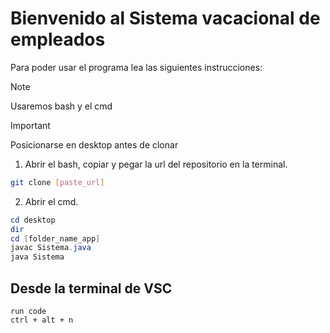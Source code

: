 # Bienvenido al Sistema vacacional de empleados
Para poder usar el programa lea las siguientes instrucciones:

>[!Note]
> Usaremos bash y el cmd

>[!Important]
> Posicionarse en desktop antes de clonar

1. Abrir el bash, copiar y pegar la url del repositorio en la terminal.

```bash
git clone [paste_url]
```

2. Abrir el cmd.
```powershell
cd desktop
dir
cd [folder_name_app]
javac Sistema.java
java Sistema
```

## Desde la terminal de VSC

```
run code
ctrl + alt + n
```
